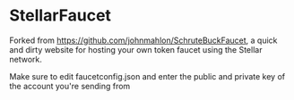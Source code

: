 # StellarFaucet
 
Forked from https://github.com/johnmahlon/SchruteBuckFaucet, a quick and dirty website for hosting your own token faucet using the Stellar network.

Make sure to edit faucetconfig.json and enter the public and private key of the account you're sending from